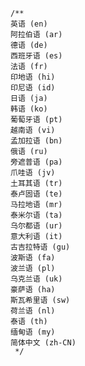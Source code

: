     /**
    英语 (en)
    阿拉伯语 (ar)
    德语 (de)
    西班牙语 (es)
    法语 (fr)
    印地语 (hi)
    印尼语 (id)
    日语 (ja)
    韩语 (ko)
    葡萄牙语 (pt)
    越南语 (vi)
    孟加拉语 (bn)
    俄语 (ru)
    旁遮普语 (pa)
    爪哇语 (jv)
    土耳其语 (tr)
    泰卢固语 (te)
    马拉地语 (mr)
    泰米尔语 (ta)
    乌尔都语 (ur)
    意大利语 (it)
    古吉拉特语 (gu)
    波斯语 (fa)
    波兰语 (pl)
    乌克兰语 (uk)
    豪萨语 (ha)
    斯瓦希里语 (sw)
    荷兰语 (nl)
    泰语 (th)
    缅甸语 (my)
    简体中文 (zh-CN)
     */